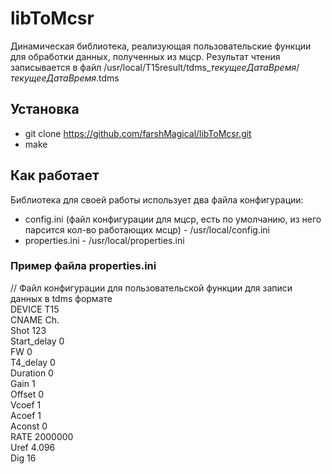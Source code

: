 # libToMcsr
Динамическая библиотека, реализующая пользовательские функции для обработки данных, полученных из мцср. Результат чтения записывается в файл /usr/local/T15result/tdms_*текущееДатаВремя*/*текущееДатаВремя*.tdms 
## Установка 
* git clone https://github.com/farshMagical/libToMcsr.git
* make
## Как работает
Библиотека для своей работы использует два файла конфигурации:
* config.ini (файл конфигурации для мцср, есть по умолчанию, из него парсится кол-во работающих мсцр) - /usr/local/config.ini
* properties.ini - /usr/local/properties.ini
### Пример файла properties.ini
// Файл конфигурации для пользовательской функции для записи данных в tdms формате \
DEVICE T15\
CNAME Ch.\
Shot 123\
Start_delay 0\
FW 0\
T4_delay 0\
Duration 0\
Gain 1\
Offset 0\
Vcoef 1\
Acoef 1\
Aconst 0\
RATE 2000000\
Uref 4.096\
Dig 16
